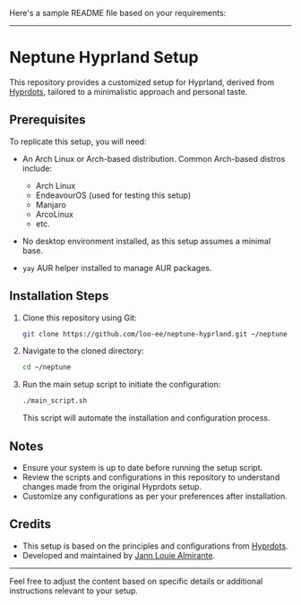 Here's a sample README file based on your requirements:

---

# Neptune Hyprland Setup

This repository provides a customized setup for Hyprland, derived from [Hyprdots](https://github.com/prasanthrangan/hyprdots), tailored to a minimalistic approach and personal taste.

## Prerequisites

To replicate this setup, you will need:

- An Arch Linux or Arch-based distribution. Common Arch-based distros include:

  - Arch Linux
  - EndeavourOS (used for testing this setup)
  - Manjaro
  - ArcoLinux
  - etc.

- No desktop environment installed, as this setup assumes a minimal base.

- `yay` AUR helper installed to manage AUR packages.

## Installation Steps

1. Clone this repository using Git:

   ```bash
   git clone https://github.com/loo-ee/neptune-hyprland.git ~/neptune
   ```

2. Navigate to the cloned directory:

   ```bash
   cd ~/neptune
   ```

3. Run the main setup script to initiate the configuration:

   ```bash
   ./main_script.sh
   ```

   This script will automate the installation and configuration process.

## Notes

- Ensure your system is up to date before running the setup script.
- Review the scripts and configurations in this repository to understand changes made from the original Hyprdots setup.
- Customize any configurations as per your preferences after installation.

## Credits

- This setup is based on the principles and configurations from [Hyprdots](https://github.com/prasanthrangan/hyprdots).
- Developed and maintained by [Jann Louie Almirante](https://github.com/loo-ee).

---

Feel free to adjust the content based on specific details or additional instructions relevant to your setup.
